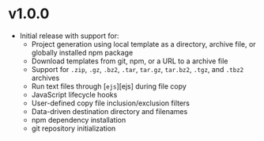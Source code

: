 # v1.0.0

 * Initial release with support for:
   - Project generation using local template as a directory, archive file, or globally installed
     npm package
   - Download templates from git, npm, or a URL to a archive file
   - Support for `.zip`, `.gz`, `.bz2`, `.tar`, `tar.gz`, `tar.bz2`, `.tgz`, and `.tbz2` archives
   - Run text files through [`ejs`][ejs] during file copy
   - JavaScript lifecycle hooks
   - User-defined copy file inclusion/exclusion filters
   - Data-driven destination directory and filenames
   - npm dependency installation
   - git repository initialization
